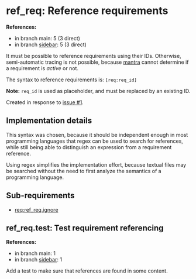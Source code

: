 # ref_req: Reference requirements

**References:**

- in branch main: 5 (3 direct)
- in branch [sidebar](https://github.com/mhatzl/mantra/tree/sidebar): 5 (3 direct)

It must be possible to reference requirements using their IDs.
Otherwise, semi-automatic tracing is not possible, because [mantra](https://github.com/mhatzl/mantra) cannot determine if a requirement is *active* or not.

The syntax to reference requirements is: `[req:req_id]`

**Note:** `req_id` is used as placeholder, and must be replaced by an existing ID.

Created in response to [issue #1](https://github.com/mhatzl/mantra/issues/1).

## Implementation details

This syntax was chosen, because it should be independent enough in most programming languages that regex can be used to search for references,
while still being able to distinguish an expression from a requirement reference.

Using regex simplifies the implementation effort, because textual files may be searched without the need to first analyze the semantics of a programming language.

## Sub-requirements

- [req:ref_req.ignore](5-REQ-ref_req.ignore)

## ref_req.test: Test requirement referencing

**References:**

- in branch main: 1
- in branch [sidebar](https://github.com/mhatzl/mantra/tree/sidebar): 1

Add a test to make sure that references are found in some content.
